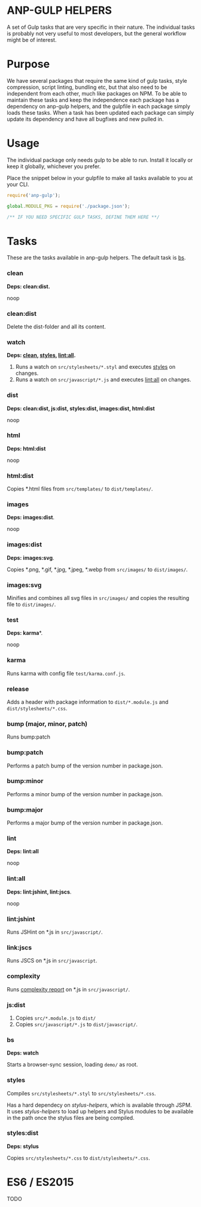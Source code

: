 ANP-GULP HELPERS
================

A set of Gulp tasks that are very specific in their nature. The individual tasks is probably not very useful to most developers, but the general workflow might be of interest.

# Purpose
We have several packages that require the same kind of gulp tasks, style compression, script linting, bundling etc, but that also need to be independent from each other, much like packages on NPM. To be able to maintain these tasks and keep the independence each package has a dependency on anp-gulp helpers, and the gulpfile in each package simply loads these tasks. When a task has been updated each package can simply update its dependency and have all bugfixes and new pulled in.

# Usage
The individual package only needs gulp to be able to run. Install it locally or keep it globally, whichever you prefer.

Place the snippet below in your gulpfile to make all tasks available to you at your CLI.

```javascript
require('anp-gulp');

global.MODULE_PKG = require('./package.json');

/** IF YOU NEED SPECIFIC GULP TASKS, DEFINE THEM HERE **/
```

# Tasks
These are the tasks available in anp-gulp helpers. The default task is <a href="#bs">bs</a>.

### clean
**Deps: clean:dist.**

noop

### clean:dist
Delete the dist-folder and all its content.

### watch
**Deps: <a href="#clean">clean</a>, <a href="#styles">styles</a>, <a href="#lintall">lint:all</a>.**

1. Runs a watch on `src/stylesheets/*.styl` and executes <a href="#styles">styles</a> on changes.
2. Runs a watch on `src/javascript/*.js` and executes <a href="#styles">lint:all</a> on changes.

### dist
**Deps: clean:dist, js:dist, styles:dist, images:dist, html:dist**

noop

### html
**Deps: html:dist**

noop

### html:dist
Copies *.html files from `src/templates/` to `dist/templates/`.

### images
**Deps: images:dist**.

noop

### images:dist
**Deps: images:svg**.

Copies *.png, *.gif, *.jpg, *.jpeg, *.webp from `src/images/` to `dist/images/`.

### images:svg
Minifies and combines all svg files in `src/images/` and copies the resulting file to `dist/images/`.

### test
**Deps: karma***.

noop

### karma
Runs karma with config file `test/karma.conf.js`.

### release
Adds a header with package information to `dist/*.module.js` and `dist/stylesheets/*.css`.

### bump (major, minor, patch)
Runs bump:patch

### bump:patch
Performs a patch bump of the version number in package.json.

### bump:minor
Performs a minor bump of the version number in package.json.

### bump:major
Performs a major bump of the version number in package.json.

### lint
**Deps: lint:all**

noop

### lint:all
**Deps: lint:jshint, lint:jscs**.

noop

### lint:jshint
Runs JSHint on *.js in `src/javascript/`.

### link:jscs
Runs JSCS on *.js in `src/javascript`.

### complexity
Runs [complexity report](https://github.com/philbooth/complexity-report) on *.js in `src/javascript/`.

### js:dist

1. Copies `src/*.module.js` to `dist/`
2. Copies `src/javascript/*.js` to `dist/javascript/`.

### bs
**Deps: watch**

Starts a browser-sync session, loading `demo/` as root.

### styles
Compiles `src/stylesheets/*.styl` to `src/stylesheets/*.css`.

Has a hard dependecy on *stylus-helpers*, which is available through JSPM. It uses *stylus-helpers* to load up helpers and Stylus modules to be available in the path once the stylus files are being compiled.

### styles:dist
**Deps: stylus**

Copies `src/stylesheets/*.css` to `dist/stylesheets/*.css`.

# ES6 / ES2015
TODO